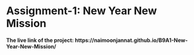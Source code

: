 <h1>Assignment-1: New Year New Mission</h1> 
<h4>The live link of the project: https://naimoonjannat.github.io/B9A1-New-Year-New-Mission/</h4>
